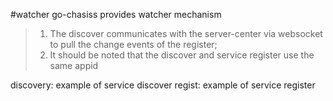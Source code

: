 #watcher
go-chasiss provides watcher mechanism
> 1. The discover communicates with the server-center via websocket to pull the change events of the register;
> 2. It should be noted that the discover and service register use the same appid

discovery: example of service discover
regist: example of service register